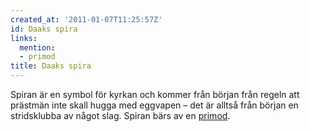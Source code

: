 ```yaml
---
created_at: '2011-01-07T11:25:57Z'
id: Daaks spira
links:
  mention:
  - primod
title: Daaks spira
---
```


Spiran är en symbol för kyrkan och kommer från början från regeln att prästmän inte skall hugga med
eggvapen – det är alltså från början en stridsklubba av något slag. Spiran bärs av en [primod].

  [primod]: primod